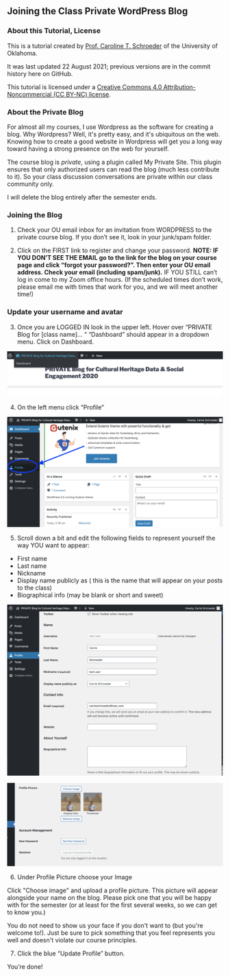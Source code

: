 ## Joining the Class Private WordPress Blog ##

### About this Tutorial, License ###

This is a tutorial created by [Prof. Caroline T. Schroeder](http://www.carrieschroeder.com) of the University of Oklahoma. 

It was last updated 22 August 2021; previous versions are in the commit history here on GitHub.

This tutorial is licensed under a [Creative Commons 4.0 Attribution-Noncommercial (CC BY-NC) license](https://creativecommons.org/licenses/by-nc/4.0/).

### About the Private Blog ###

For almost all my courses, I use Wordpress as the software for creating a blog.  Why Wordpress?  Well, it's pretty easy, and it's ubiquitous on the web. Knowing how to create a good website in Wordpress will get you a long way toward having a strong presence on the web for yourself.

The course blog is *private*, using a plugin called My Private Site.  This plugin ensures that only authorized users can read the blog (much less contribute to it). So your class discussion conversations are private within our class community only.

I will delete the blog entirely after the semester ends.

### Joining the Blog ###

1. Check your OU email inbox for an invitation from WORDPRESS to the private course blog.  If you don’t see it, look in your junk/spam folder.

1. Click on the FIRST link to register and change your password. **NOTE: IF YOU DON’T SEE THE EMAIL go to the link for the blog on your course page and click “forgot your password?”. Then enter your OU email address.  Check your email (including spam/junk).**  IF YOU STILL can’t log in come to my Zoom office hours.  (If the scheduled times don’t work, please email me with times that work for you, and we will meet another time!)

### Update your username and avatar ###

3. Once you are LOGGED IN look in the upper left. Hover over “PRIVATE Blog for [class name]… “  “Dashboard” should appear in a dropdown menu. Click on Dashboard.

![Image of screen](https://github.com/ctschroeder/tutorials/blob/master/images/wordpress-dashboard.png)

4. On the left menu click “Profile”

![Image of screen](https://github.com/ctschroeder/tutorials/blob/master/images/wp-profile-menu.png)


5. Scroll down a bit and edit the following fields to represent yourself the way YOU want to appear:
- First name
- Last name
- Nickname
- Display name publicly as ( this is the name that will appear on your posts to the class)
- Biographical info (may be blank or short and sweet)

![Image of screen](https://github.com/ctschroeder/tutorials/blob/master/images/wp-profile-edit-1.png)

![Image of screen](https://github.com/ctschroeder/tutorials/blob/master/images/wp-profile-edit3.png)

6. Under Profile Picture choose your Image

Click "Choose image" and upload a profile picture. This picture will appear alongside your name on the blog. Please pick one that you will be happy with for the semester (or at least for the first several weeks, so we can get to know you.) 

You do not need to show us your face if you don't want to (but you're welcome to!). Just be sure to pick something that you feel represents you well and doesn't violate our course principles.

7. Click the blue “Update Profile” button.

You’re done!
